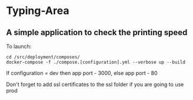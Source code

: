 # Typing-Area
## A simple application to check the printing speed

To launch: 
```
cd /src/deployment/composes/
docker-compose -f ./compose.[configuration].yml --verbose up --build
```
<p>If configuration = dev then app port - 3000, else app port - 80</p>

Don't forget to add ssl certificates to the ssl folder if you are going to use prod
